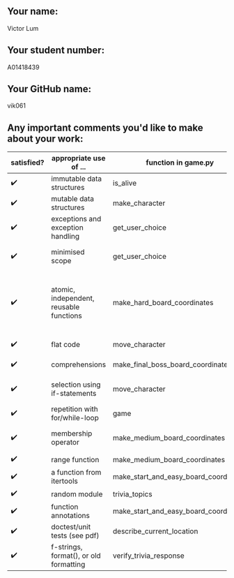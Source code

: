 ## Your name:
Victor Lum

## Your student number:
A01418439

## Your GitHub name:
vik061

## Any important comments you'd like to make about your work:


| satisfied? | appropriate use of ...                  | function in game.py                   | line no. | comments                                                                     |
|------------|-----------------------------------------|---------------------------------------|----------|------------------------------------------------------------------------------|
| ✔️         | immutable data structures               | is_alive                              | 667      | Boolean                                                                      |
| ✔️         | mutable data structures                 | make_character                        | 198      | dictionary                                                                   |
| ✔️         | exceptions and exception handling       | get_user_choice                       | 243      | except ValueError                                                            |
| ✔️         | minimised scope                         | get_user_choice                       | 233      | directions_dict stays in local scope                                         |
| ✔️         | atomic, independent, reusable functions | make_hard_board_coordinates           | 89       | this function is reused in make_board function to make a complete game board |
| ✔️         | flat code                               | move_character                        | 287      | no nested if-statements                                                      |
| ✔️         | comprehensions                          | make_final_boss_board_coordinate      | 151      | dictionary comprehension                                                     |
| ✔️         | selection using if-statements           | move_character                        | 299      | go through each of the four directions                                       |
| ✔️         | repetition with for/while-loop          | game                                  | 712      | while loop                                                                   |
| ✔️         | membership operator                     | make_medium_board_coordinates         | 78       | for row_coordinate in range(rows)                                            |
| ✔️         | range function                          | make_medium_board_coordinates         | 78       | range(rows)                                                                  |
| ✔️         | a function from itertools               | make_start_and_easy_board_coordinates | 59       | itertools.chain                                                              |
| ✔️         | random module                           | trivia_topics                         | 317      | random.choice                                                                |
| ✔️         | function annotations                    | make_start_and_easy_board_coordinates | 33       | specify data types                                                           |
| ✔️         | doctest/unit tests (see pdf)            | describe_current_location             | 211      | doctest                                                                      |
| ✔️         | f-strings, format(), or old formatting  | verify_trivia_response                | 614      | f-string                                                                     |